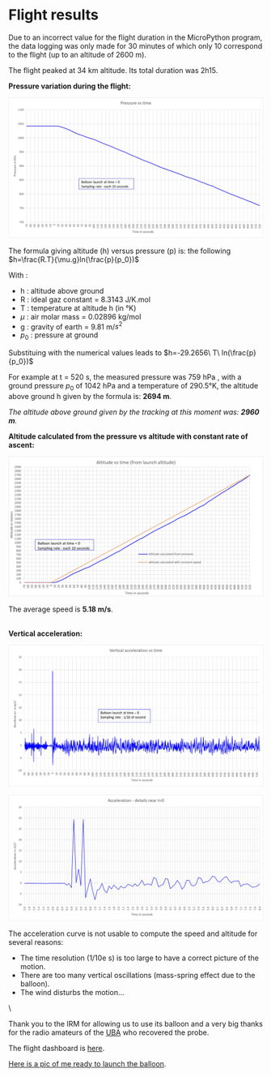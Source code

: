 # Flight results

Due to an incorrect value for the flight duration in the MicroPython program, the data logging was only made for 30 minutes of which only 10 correspond to the flight (up to an altitude of 2600 m).

The flight peaked at 34 km altitude. Its total duration was 2h15.


**Pressure variation during the flight:**

![](pressure.jpg)

The formula giving altitude (h) versus pressure (p) is:  the following $h=\frac{R.T}{\mu.g}ln(\frac{p}{p_0})$

With : 

- h : altitude above ground
- R : ideal gaz constant = 8.3143 J/K.mol
- T : temperature at altitude h (in °K)
- $\mu$ : air molar mass = 0.02896 kg/mol
- g : gravity of earth = 9.81 m/$s^2$
- $p_0$ : pressure at ground

Substituing with the numerical values leads to $h=-29.2656\ T\ ln(\frac{p}{p_0})$

For example at t = 520 s, the measured pressure was 759 hPa , with a ground pressure $p_0$ of 1042 hPa and a temperature of 290.5°K, the altitude above ground h given by the formula is: **2694 m**.

*The altitude above ground given by the tracking at this moment was: **2960 m**.*

**Altitude calculated from the pressure vs altitude with constant rate of ascent:**

![](altitude.jpg)

The average speed is **5.18 m/s**.  

\
**Vertical acceleration:**

![](acc.jpg)

![](acc_det.jpg)

The acceleration curve is not usable to compute the speed and altitude for several reasons:

- The time resolution (1/10e s) is too large to have a correct picture of the motion.
- There are too many vertical oscillations (mass-spring effect due to the balloon).
- The wind disturbs the motion...

\

Thank you to the IRM for allowing us to use its balloon and a very big thanks for the radio amateurs of the [UBA](https://www.uba.be/fr/radioamateurisme) who recovered the probe.

The flight dashboard is [here](https://grafana.v2.sondehub.org/d/HJgOZLq7k/basic?var-Payload=ON4IR-1&from=1664025700000&to=1664035752000&orgId=1).

[Here is a pic of me ready to launch the balloon](IRM2209_03.jpg).
